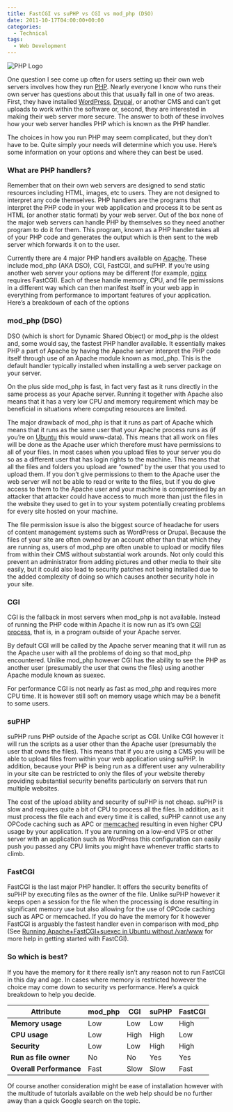 ```yaml
---
title: FastCGI vs suPHP vs CGI vs mod_php (DSO)
date: 2011-10-17T04:00:00+00:00
categories:
  - Technical
tags:
  - Web Development
---
```


![PHP Logo](/images/2011/10/PHP-Logo-225x118-1.png)

One question I see come up often for users setting up their own web servers involves how they run [PHP](http://php.net "PHP Homepage"). Nearly everyone I know who runs their own server has questions about this that usually fall in one of two areas. First, they have installed [WordPress](http://wordpress.org "WordPress.org"), [Drupal](http://www.drupal.org "Drupal"), or another CMS and can’t get uploads to work within the software or, second, they are interested in making their web server more secure. The answer to both of these involves how your web server handles PHP which is known as the PHP handler.

The choices in how you run PHP may seem complicated, but they don’t have to be. Quite simply your needs will determine which you use. Here’s some information on your options and where they can best be used.

### What are PHP handlers?

Remember that on their own web servers are designed to send static resources including HTML, images, etc to users. They are not designed to interpret any code themselves. PHP handlers are the programs that interpret the PHP code in your web application and process it to be sent as HTML (or another static format) by your web server. Out of the box none of the major web servers can handle PHP by themselves so they need another program to do it for them. This program, known as a PHP handler takes all of your PHP code and generates the output which is then sent to the web server which forwards it on to the user.

Currently there are 4 major PHP handlers available on [Apache](https://httpd.apache.org/ "Apache HTTP Server"). These include mod\_php (AKA DSO), CGI, FastCGI, and suPHP. If you’re using another web server your options may be different (for example, [nginx](http://nginx.org/ "nginx") requires FastCGI). Each of these handle memory, CPU, and file permissions in a different way which can then manifest itself in your web app in everything from performance to important features of your application. Here’s a breakdown of each of the options

### mod_php (DSO)

DSO (which is short for Dynamic Shared Object) or mod\_php is the oldest and, some would say, the fastest PHP handler available. It essentially makes PHP a part of Apache by having the Apache server interpret the PHP code itself through use of an Apache module known as mod\_php. This is the default handler typically installed when installing a web server package on your server.

On the plus side mod_php is fast, in fact very fast as it runs directly in the same process as your Apache server. Running it together with Apache also means that it has a very low CPU and memory requirement which may be beneficial in situations where computing resources are limited.

The major drawback of mod\_php is that it runs as part of Apache which means that it runs as the same user that your Apache process runs as (if you’re on [Ubuntu](http://www.ubuntu.com "Ubuntu") this would www-data). This means that all work on files will be done as the Apache user which therefore must have permissions to all of your files. In most cases when you upload files to your server you do so as a different user that has login rights to the machine. This means that all the files and folders you upload are “owned” by the user that you used to upload them. If you don’t give permissions to them to the Apache user the web server will not be able to read or write to the files, but if you do give access to them to the Apache user and your machine is compromised by an attacker that attacker could have access to much more than just the files in the website they used to get in to your system potentially creating problems for every site hosted on your machine.

The file permission issue is also the biggest source of headache for users of content management systems such as WordPress or Drupal. Because the files of your site are often owned by an account other than that which they are running as, users of mod_php are often unable to upload or modify files from within their CMS without substantial work arounds. Not only could this prevent an administrator from adding pictures and other media to their site easily, but it could also lead to security patches not being installed due to the added complexity of doing so which causes another security hole in your site.

### CGI

CGI is the fallback in most servers when mod\_php is not available. Instead of running the PHP code within Apache it is now run as it’s own [CGI process](http://en.wikipedia.org/wiki/Common_Gateway_Interface "CGI on Wikipedia"), that is, in a program outside of your Apache server.

By default CGI will be called by the Apache server meaning that it will run as the Apache user with all the problems of doing so that mod\_php encountered. Unlike mod\_php however CGI has the ability to see the PHP as another user (presumably the user that owns the files) using another Apache module known as suexec.

For performance CGI is not nearly as fast as mod_php and requires more CPU time. It is however still soft on memory usage which may be a benefit to some users.

### suPHP

suPHP runs PHP outside of the Apache script as CGI. Unlike CGI however it will run the scripts as a user other than the Apache user (presumably the user that owns the files). This means that if you are using a CMS you will be able to upload files from within your web application using suPHP. In addition, because your PHP is being run as a different user any vulnerability in your site can be restricted to only the files of your website thereby providing substantial security benefits particularly on servers that run multiple websites.

The cost of the upload ability and security of suPHP is not cheap. suPHP is slow and requires quite a bit of CPU to process all the files. In addition, as it must process the file each and every time it is called, suPHP cannot use any OPCode caching such as APC or [memcached](http://memcached.org/ "memcached") resulting in even higher CPU usage by your application. If you are running on a low-end VPS or other server with an application such as WordPress this configuration can easily push you passed any CPU limits you might have whenever traffic starts to climb.

### FastCGI

FastCGI is the last major PHP handler. It offers the security benefits of suPHP by executing files as the owner of the file. Unlike suPHP however it keeps open a session for the file when the processing is done resulting in significant memory use but also allowing for the use of OPCode caching such as APC or memcached. If you do have the memory for it however FastCGI is arguably the fastest handler even in comparison with mod\_php (See [Running Apache+FastCGI+suexec in Ubuntu without /var/www](/2010/06/running-apachefastcgisuexec-in-ubuntu-10-04-without-var-www/) for more help in getting started with FastCGI).

### So which is best?

If you have the memory for it there really isn’t any reason not to run FastCGI in this day and age. In cases where memory is restricted however the choice may come down to security vs performance. Here’s a quick breakdown to help you decide.

| Attribute               | mod_php | CGI  | suPHP | FastCGI |
| ----------------------- | ------- | ---- | ----- | ------- |
| **Memory usage**        | Low     | Low  | Low   | High    |
| **CPU usage**           | Low     | High | High  | Low     |
| **Security**            | Low     | Low  | High  | High    |
| **Run as file owner**   | No      | No   | Yes   | Yes     |
| **Overall Performance** | Fast    | Slow | Slow  | Fast    |

Of course another consideration might be ease of installation however with the multitude of tutorials available on the web help should be no further away than a quick Google search on the topic.